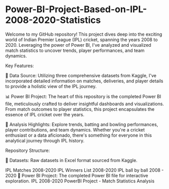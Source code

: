 # Power-BI-Project-Based-on-IPL-2008-2020-Statistics
Welcome to my GitHub repository! This project dives deep into the exciting world of Indian Premier League (IPL) cricket, spanning the years 2008 to 2020. Leveraging the power of Power BI, I've analyzed and visualized match statistics to uncover trends, player performances, and team dynamics.

Key Features:

📁 Data Source: Utilizing three comprehensive datasets from Kaggle, I've incorporated detailed information on matches, deliveries, and player details to provide a holistic view of the IPL journey.

📊 Power BI Project: The heart of this repository is the completed Power BI file, meticulously crafted to deliver insightful dashboards and visualizations. From match outcomes to player statistics, this project encapsulates the essence of IPL cricket over the years.

🧐 Analysis Highlights: Explore trends, batting and bowling performances, player contributions, and team dynamics. Whether you're a cricket enthusiast or a data aficionado, there's something for everyone in this analytical journey through IPL history.

Repository Structure:

📂 Datasets: Raw datasets in Excel format sourced from Kaggle.

IPL Matches 2008-2020
IPL Winners List 2008-2020
IPL ball by ball 2008 - 2020 
📂 Power BI Project: The completed Power BI file for interactive exploration.
IPL 2008-2020 PowerBI Project - Match Statistics Analysis


